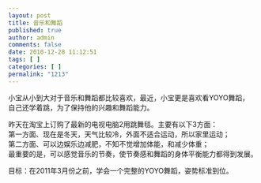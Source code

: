 ```yaml
---
layout: post
title: 音乐和舞蹈
published: true
author: admin
comments: false
date: 2010-12-28 11:12:51
tags: [ ]
categories: [ ]
permalink: "1213"
---
```

小宝从小到大对于音乐和舞蹈都比较喜欢，最近，小宝更是喜欢看YOYO舞蹈，  
自己还学着跳，为了保持他的兴趣和舞蹈能力。  
  
昨天在淘宝上订购了最新的电视电脑2用跳舞毯。主要有以下3方面：  
第一方面、现在是冬天，天气比较冷，外面不适合运动，所以家里运动；  
第二方面、可以边娱乐边减肥，不知不觉增加体能，和减少体重；  
最重要的是，可以感觉音乐的节奏，使节奏感和舞蹈的身体平衡能力都得到发展。  
  
目标：在2011年3月份之前，学会一个完整的YOYO舞蹈，姿势标准到位。
